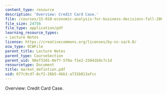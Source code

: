 ```yaml
---
content_type: resource
description: 'Overview: Credit Card Case.'
file: /courses/15-010-economic-analysis-for-business-decisions-fall-2004/077c9cd78cf226b54bb1a731b813afcc_market_defintion.pdf
file_size: 24756
file_type: application/pdf
learning_resource_types:
- Lecture Notes
license: https://creativecommons.org/licenses/by-nc-sa/4.0/
ocw_type: OCWFile
parent_title: Lecture Notes
parent_type: CourseSection
parent_uid: 98ef3101-0ef7-5f0a-f1e2-25041b9c7c1d
resourcetype: Document
title: market_defintion.pdf
uid: 077c9cd7-8cf2-26b5-4bb1-a731b813afcc
---
```

Overview: Credit Card Case.